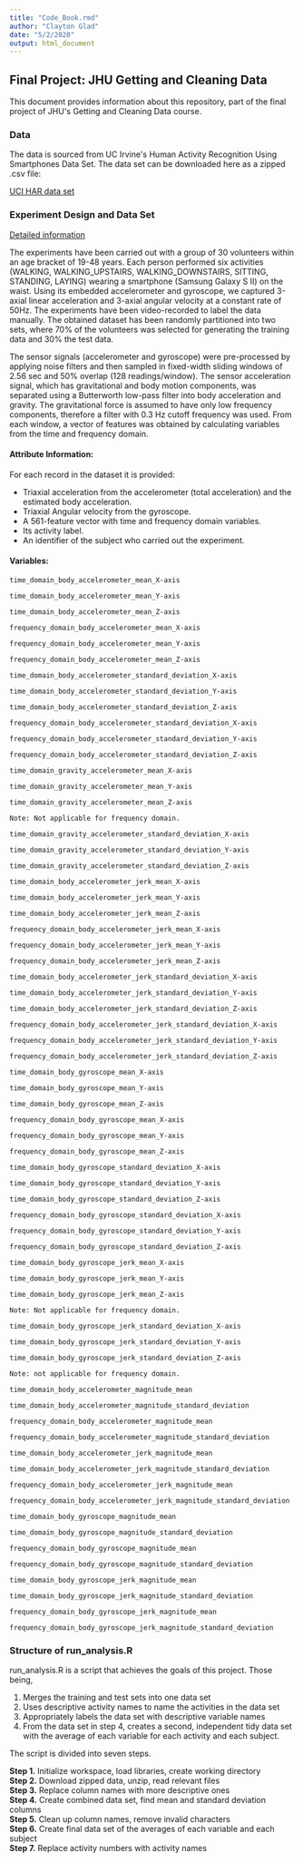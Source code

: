 ```yaml
---
title: "Code_Book.rmd"
author: "Clayton Glad"
date: "5/2/2020"
output: html_document
---
```


## Final Project: JHU Getting and Cleaning Data

This document provides information about this repository, part of the final 
project of JHU's Getting and Cleaning Data course.

### Data

The data is sourced from UC Irvine's Human Activity Recognition Using Smartphones Data Set. The data set can be downloaded here as a zipped .csv file:

[UCI HAR data set](https://d396qusza40orc.cloudfront.net/getdata%2Fprojectfiles%2FUCI%20HAR%20Dataset.zip)

### Experiment Design and Data Set

[Detailed information](http://archive.ics.uci.edu/ml/datasets/Human+Activity+Recognition+Using+Smartphones)

The experiments have been carried out with a group of 30 volunteers within an age bracket of 19-48 years. Each person performed six activities (WALKING, WALKING_UPSTAIRS, WALKING_DOWNSTAIRS, SITTING, STANDING, LAYING) wearing a smartphone (Samsung Galaxy S II) on the waist. Using its embedded accelerometer and gyroscope, we captured 3-axial linear acceleration and 3-axial angular velocity at a constant rate of 50Hz. The experiments have been video-recorded to label the data manually. The obtained dataset has been randomly partitioned into two sets, where 70% of the volunteers was selected for generating the training data and 30% the test data.

The sensor signals (accelerometer and gyroscope) were pre-processed by applying noise filters and then sampled in fixed-width sliding windows of 2.56 sec and 50% overlap (128 readings/window). The sensor acceleration signal, which has gravitational and body motion components, was separated using a Butterworth low-pass filter into body acceleration and gravity. The gravitational force is assumed to have only low frequency components, therefore a filter with 0.3 Hz cutoff frequency was used. From each window, a vector of features was obtained by calculating variables from the time and frequency domain.

#### Attribute Information:

For each record in the dataset it is provided:
<ul>
<li>Triaxial acceleration from the accelerometer (total acceleration) and the estimated body acceleration.</li>
<li>Triaxial Angular velocity from the gyroscope.</li>
<li>A 561-feature vector with time and frequency domain variables.</li>
<li>Its activity label.</li>
<li>An identifier of the subject who carried out the experiment.</li>
</ul>

#### Variables:

    time_domain_body_accelerometer_mean_X-axis

    time_domain_body_accelerometer_mean_Y-axis

    time_domain_body_accelerometer_mean_Z-axis

    frequency_domain_body_accelerometer_mean_X-axis

    frequency_domain_body_accelerometer_mean_Y-axis

    frequency_domain_body_accelerometer_mean_Z-axis

    time_domain_body_accelerometer_standard_deviation_X-axis

    time_domain_body_accelerometer_standard_deviation_Y-axis

    time_domain_body_accelerometer_standard_deviation_Z-axis

    frequency_domain_body_accelerometer_standard_deviation_X-axis

    frequency_domain_body_accelerometer_standard_deviation_Y-axis

    frequency_domain_body_accelerometer_standard_deviation_Z-axis

    time_domain_gravity_accelerometer_mean_X-axis

    time_domain_gravity_accelerometer_mean_Y-axis

    time_domain_gravity_accelerometer_mean_Z-axis

    Note: Not applicable for frequency domain.

    time_domain_gravity_accelerometer_standard_deviation_X-axis

    time_domain_gravity_accelerometer_standard_deviation_Y-axis

    time_domain_gravity_accelerometer_standard_deviation_Z-axis

    time_domain_body_accelerometer_jerk_mean_X-axis

    time_domain_body_accelerometer_jerk_mean_Y-axis

    time_domain_body_accelerometer_jerk_mean_Z-axis

    frequency_domain_body_accelerometer_jerk_mean_X-axis

    frequency_domain_body_accelerometer_jerk_mean_Y-axis

    frequency_domain_body_accelerometer_jerk_mean_Z-axis

    time_domain_body_accelerometer_jerk_standard_deviation_X-axis

    time_domain_body_accelerometer_jerk_standard_deviation_Y-axis

    time_domain_body_accelerometer_jerk_standard_deviation_Z-axis

    frequency_domain_body_accelerometer_jerk_standard_deviation_X-axis

    frequency_domain_body_accelerometer_jerk_standard_deviation_Y-axis

    frequency_domain_body_accelerometer_jerk_standard_deviation_Z-axis

    time_domain_body_gyroscope_mean_X-axis

    time_domain_body_gyroscope_mean_Y-axis

    time_domain_body_gyroscope_mean_Z-axis

    frequency_domain_body_gyroscope_mean_X-axis

    frequency_domain_body_gyroscope_mean_Y-axis

    frequency_domain_body_gyroscope_mean_Z-axis

    time_domain_body_gyroscope_standard_deviation_X-axis

    time_domain_body_gyroscope_standard_deviation_Y-axis

    time_domain_body_gyroscope_standard_deviation_Z-axis

    frequency_domain_body_gyroscope_standard_deviation_X-axis

    frequency_domain_body_gyroscope_standard_deviation_Y-axis

    frequency_domain_body_gyroscope_standard_deviation_Z-axis

    time_domain_body_gyroscope_jerk_mean_X-axis

    time_domain_body_gyroscope_jerk_mean_Y-axis

    time_domain_body_gyroscope_jerk_mean_Z-axis

    Note: Not applicable for frequency domain.

    time_domain_body_gyroscope_jerk_standard_deviation_X-axis

    time_domain_body_gyroscope_jerk_standard_deviation_Y-axis

    time_domain_body_gyroscope_jerk_standard_deviation_Z-axis

    Note: not applicable for frequency domain.

    time_domain_body_accelerometer_magnitude_mean

    time_domain_body_accelerometer_magnitude_standard_deviation

    frequency_domain_body_accelerometer_magnitude_mean

    frequency_domain_body_accelerometer_magnitude_standard_deviation

    time_domain_body_accelerometer_jerk_magnitude_mean

    time_domain_body_accelerometer_jerk_magnitude_standard_deviation

    frequency_domain_body_accelerometer_jerk_magnitude_mean

    frequency_domain_body_accelerometer_jerk_magnitude_standard_deviation

    time_domain_body_gyroscope_magnitude_mean

    time_domain_body_gyroscope_magnitude_standard_deviation

    frequency_domain_body_gyroscope_magnitude_mean

    frequency_domain_body_gyroscope_magnitude_standard_deviation

    time_domain_body_gyroscope_jerk_magnitude_mean

    time_domain_body_gyroscope_jerk_magnitude_standard_deviation

    frequency_domain_body_gyroscope_jerk_magnitude_mean

    frequency_domain_body_gyroscope_jerk_magnitude_standard_deviation


### Structure of run_analysis.R

run_analysis.R is a script that achieves the goals of this project. Those being,
<br>
<ol>
<li>Merges the training and test sets into one data set</li>
<li>Uses descriptive activity names to name the activities in the data set</li>
<li>Appropriately labels the data set with descriptive variable names</li>
<li>From the data set in step 4, creates a second, independent tidy data set with the average of each variable for each activity and each subject.</li>
</ol>

The script is divided into seven steps.

<b>Step 1.</b> Initialize workspace, load libraries, create working directory
<br>
<b>Step 2.</b> Download zipped data, unzip, read relevant files
<br>
<b>Step 3.</b> Replace column names with more descriptive ones
<br>
<b>Step 4.</b> Create combined data set, find mean and standard deviation columns
<br>
<b>Step 5.</b> Clean up column names, remove invalid characters                    <br>
<b>Step 6.</b> Create final data set of the averages of each variable and each subject
<br>
<b>Step 7.</b> Replace activity numbers with activity names

